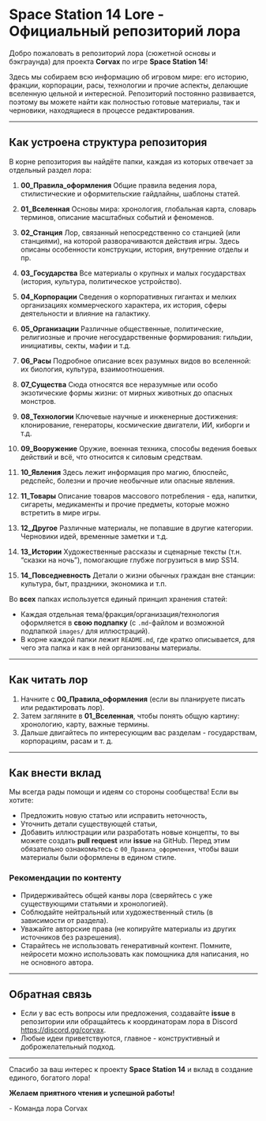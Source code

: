 # Space Station 14 Lore - Официальный репозиторий лора

Добро пожаловать в репозиторий лора (сюжетной основы и бэкграунда) для проекта **Corvax** по игре **Space Station 14**!

Здесь мы собираем всю информацию об игровом мире: его историю, фракции, корпорации, расы, технологии и прочие аспекты, делающие вселенную цельной и интересной. Репозиторий постоянно развивается, поэтому вы можете найти как полностью готовые материалы, так и черновики, находящиеся в процессе редактирования.

---

## Как устроена структура репозитория

В корне репозитория вы найдёте папки, каждая из которых отвечает за отдельный раздел лора:

1. **00_Правила_оформления**
   Общие правила ведения лора, стилистические и оформительские гайдлайны, шаблоны статей.

2. **01_Вселенная**
   Основы мира: хронология, глобальная карта, словарь терминов, описание масштабных событий и феноменов.

3. **02_Станция**
   Лор, связанный непосредственно со станцией (или станциями), на которой разворачиваются действия игры. Здесь описаны особенности конструкции, история, внутренние отделы и пр.

4. **03_Государства**
   Все материалы о крупных и малых государствах (история, культура, политическое устройство).

5. **04_Корпорации**
   Сведения о корпоративных гигантах и мелких организациях коммерческого характера, их история, сферы деятельности и влияние на галактику.

6. **05_Организации**
   Различные общественные, политические, религиозные и прочие негосударственные формирования: гильдии, инициативы, секты, мафии и т.д.

7. **06_Расы**
   Подробное описание всех разумных видов во вселенной: их биология, культура, взаимоотношения.

8. **07_Существа**
   Сюда относятся все неразумные или особо экзотические формы жизни: от мирных животных до опасных монстров.

9. **08_Технологии**
   Ключевые научные и инженерные достижения: клонирование, генераторы, космические двигатели, ИИ, киборги и т.д.

10. **09_Вооружение**
    Оружие, военная техника, способы ведения боевых действий и всё, что относится к силовым средствам.

11. **10_Явления**
    Здесь лежит информация про магию, блюспейс, редспейс, болезни и прочие необычные или опасные явления.

12. **11_Товары**
    Описание товаров массового потребления - еда, напитки, сигареты, медикаменты и прочие предметы, которые можно встретить в мире игры.

13. **12_Другое**
    Различные материалы, не попавшие в другие категории. Черновики идей, временные заметки и т.д.

14. **13_Истории**
    Художественные рассказы и сценарные тексты (т.н. “сказки на ночь”), помогающие глубже погрузиться в мир SS14.

15. **14_Повседневность**
    Детали о жизни обычных граждан вне станции: культура, быт, праздники, экономика и т.п.

Во **всех** папках используется единый принцип хранения статей:
- Каждая отдельная тема/фракция/организация/технология оформляется в **свою подпапку** (с `.md`-файлом и возможной подпапкой `images/` для иллюстраций). 
- В корне каждой папки лежит `README.md`, где кратко описывается, для чего эта папка и как в ней организованы материалы.

---

## Как читать лор

1. Начните с **00_Правила_оформления** (если вы планируете писать или редактировать лор).
2. Затем загляните в **01_Вселенная**, чтобы понять общую картину: хронологию, карту, важные термины.
3. Дальше двигайтесь по интересующим вас разделам - государствам, корпорациям, расам и т. д.

---

## Как внести вклад

Мы всегда рады помощи и идеям со стороны сообщества! Если вы хотите:
- Предложить новую статью или исправить неточность,
- Уточнить детали существующей статьи,
- Добавить иллюстрации или разработать новые концепты,
то вы можете создать **pull request** или **issue** на GitHub. Перед этим обязательно ознакомьтесь с `00_Правила_оформления`, чтобы ваши материалы были оформлены в едином стиле.

### Рекомендации по контенту
- Придерживайтесь общей канвы лора (сверяйтесь с уже существующими статьями и хронологией).
- Соблюдайте нейтральный или художественный стиль (в зависимости от раздела).
- Уважайте авторские права (не копируйте материалы из других источников без разрешения).
- Старайтесь не использовать генеративный контент. Помните, нейросети можно использовать как помощника для написания, но не основного автора.

---

## Обратная связь

- Если у вас есть вопросы или предложения, создавайте **issue** в репозитории или обращайтесь к координаторам лора в Discord https://discord.gg/corvax. 
- Любые идеи приветствуются, главное - конструктивный и доброжелательный подход.

---

Спасибо за ваш интерес к проекту **Space Station 14** и вклад в создание единого, богатого лора!  

**Желаем приятного чтения и успешной работы!**  

\- Команда лора Corvax
